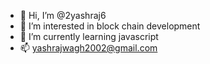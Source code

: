 - 👋 Hi, I’m @2yashraj6
- 👀 I’m interested in block chain development
- 🌱 I’m currently learning javascript
- 📫 yashrajwagh2002@gmail.com

<!---
2yashraj6/2yashraj6 is a ✨ special ✨ repository because its `README.md` (this file) appears on your GitHub profile.
You can click the Preview link to take a look at your changes.
--->
